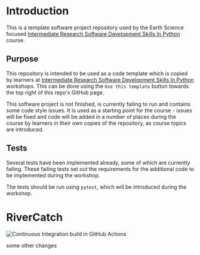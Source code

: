 # Introduction

This is a template software project repository used by the Earth Science focused [Intermediate Research Software Development Skills In Python](https://carpentries-incubator.github.io/python-intermediate-development-earth-sciences) course.

## Purpose

This repository is intended to be used as a code template which is copied by learners at [Intermediate Research Software Development Skills In Python](https://carpentries-incubator.github.io/python-intermediate-development-earth-sciences) workshops.
This can be done using the `Use this template` button towards the top right of this repo's GitHub page.

This software project is not finished, is currently failing to run and contains some code style issues. It is used as a starting point for the course - issues will be fixed and code will be added in a number of places during the course by learners in their own copies of the repository, as course topics are introduced.

## Tests

Several tests have been implemented already, some of which are currently failing.
These failing tests set out the requirements for the additional code to be implemented during the workshop.

The tests should be run using `pytest`, which will be introduced during the workshop.

# RiverCatch
![Continuous Integration build in GitHub Actions](https://github.com/douglowe/python-intermediate-rivercatchment/actions/workflows/main.yml/badge.svg)

some other changes